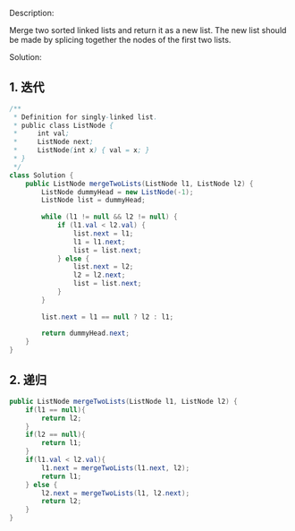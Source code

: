 Description:

Merge two sorted linked lists and return it as a new list. The new list should be made by splicing together the nodes of the first two lists.

Solution:

## 1. 迭代

```java
/**
 * Definition for singly-linked list.
 * public class ListNode {
 *     int val;
 *     ListNode next;
 *     ListNode(int x) { val = x; }
 * }
 */
class Solution {
    public ListNode mergeTwoLists(ListNode l1, ListNode l2) {
        ListNode dummyHead = new ListNode(-1);
        ListNode list = dummyHead;
        
        while (l1 != null && l2 != null) {
            if (l1.val < l2.val) {
                list.next = l1;
                l1 = l1.next;
                list = list.next;
            } else {
                list.next = l2;
                l2 = l2.next;
                list = list.next;
            }
        }
        
        list.next = l1 == null ? l2 : l1;
        
        return dummyHead.next;
    }
}
```

## 2. 递归

```java
public ListNode mergeTwoLists(ListNode l1, ListNode l2) {
    if(l1 == null){
        return l2;
    }
    if(l2 == null){
        return l1;
    }
    if(l1.val < l2.val){
        l1.next = mergeTwoLists(l1.next, l2);
        return l1;
    } else {
        l2.next = mergeTwoLists(l1, l2.next);
        return l2;
    }
}
```